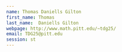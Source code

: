 ```yaml
---
name: Thomas Daniells Gilton
first_name: Thomas
last_name:  Daniells Gilton
webpage: http://www.math.pitt.edu/~tdg25/
email: TDG25@pitt.edu 
session: st
---
```

